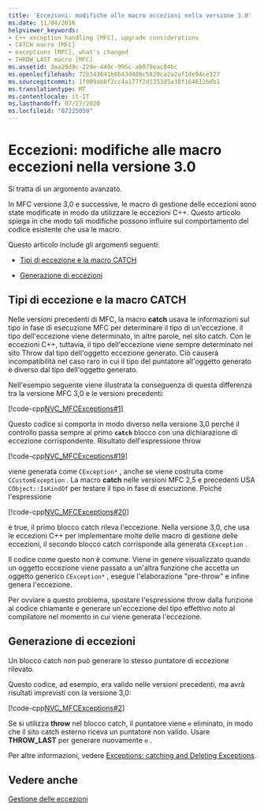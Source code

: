 ```yaml
---
title: 'Eccezioni: modifiche alle macro eccezioni nella versione 3.0'
ms.date: 11/04/2016
helpviewer_keywords:
- C++ exception handling [MFC], upgrade considerations
- CATCH macro [MFC]
- exceptions [MFC], what's changed
- THROW_LAST macro [MFC]
ms.assetid: 3aa20d8c-229e-449c-995c-ab879eac84bc
ms.openlocfilehash: 72b343641b0b43d408c5820ca2a2af1de94ce327
ms.sourcegitcommit: 1f009ab0f2cc4a177f2d1353d5a38f164612bdb1
ms.translationtype: MT
ms.contentlocale: it-IT
ms.lasthandoff: 07/27/2020
ms.locfileid: "87225059"
---
```

# <a name="exceptions-changes-to-exception-macros-in-version-30"></a>Eccezioni: modifiche alle macro eccezioni nella versione 3.0

Si tratta di un argomento avanzato.

In MFC versione 3,0 e successive, le macro di gestione delle eccezioni sono state modificate in modo da utilizzare le eccezioni C++. Questo articolo spiega in che modo tali modifiche possono influire sul comportamento del codice esistente che usa le macro.

Questo articolo include gli argomenti seguenti:

- [Tipi di eccezione e la macro CATCH](#_core_exception_types_and_the_catch_macro)

- [Generazione di eccezioni](#_core_re.2d.throwing_exceptions)

## <a name="exception-types-and-the-catch-macro"></a><a name="_core_exception_types_and_the_catch_macro"></a>Tipi di eccezione e la macro CATCH

Nelle versioni precedenti di MFC, la macro **catch** usava le informazioni sul tipo in fase di esecuzione MFC per determinare il tipo di un'eccezione. il tipo dell'eccezione viene determinato, in altre parole, nel sito catch. Con le eccezioni C++, tuttavia, il tipo dell'eccezione viene sempre determinato nel sito Throw dal tipo dell'oggetto eccezione generato. Ciò causerà incompatibilità nel caso raro in cui il tipo del puntatore all'oggetto generato è diverso dal tipo dell'oggetto generato.

Nell'esempio seguente viene illustrata la conseguenza di questa differenza tra la versione MFC 3,0 e le versioni precedenti:

[!code-cpp[NVC_MFCExceptions#1](codesnippet/cpp/exceptions-changes-to-exception-macros-in-version-3-0_1.cpp)]

Questo codice si comporta in modo diverso nella versione 3,0 perché il controllo passa sempre al primo **`catch`** blocco con una dichiarazione di eccezione corrispondente. Risultato dell'espressione throw

[!code-cpp[NVC_MFCExceptions#19](codesnippet/cpp/exceptions-changes-to-exception-macros-in-version-3-0_2.cpp)]

viene generata come `CException*` , anche se viene costruita come `CCustomException` . La macro **catch** nelle versioni MFC 2,5 e precedenti USA `CObject::IsKindOf` per testare il tipo in fase di esecuzione. Poiché l'espressione

[!code-cpp[NVC_MFCExceptions#20](codesnippet/cpp/exceptions-changes-to-exception-macros-in-version-3-0_3.cpp)]

è true, il primo blocco catch rileva l'eccezione. Nella versione 3,0, che usa le eccezioni C++ per implementare molte delle macro di gestione delle eccezioni, il secondo blocco catch corrisponde alla generata `CException` .

Il codice come questo non è comune. Viene in genere visualizzato quando un oggetto eccezione viene passato a un'altra funzione che accetta un oggetto generico `CException*` , esegue l'elaborazione "pre-throw" e infine genera l'eccezione.

Per ovviare a questo problema, spostare l'espressione throw dalla funzione al codice chiamante e generare un'eccezione del tipo effettivo noto al compilatore nel momento in cui viene generata l'eccezione.

## <a name="re-throwing-exceptions"></a><a name="_core_re.2d.throwing_exceptions"></a>Generazione di eccezioni

Un blocco catch non può generare lo stesso puntatore di eccezione rilevato.

Questo codice, ad esempio, era valido nelle versioni precedenti, ma avrà risultati imprevisti con la versione 3,0:

[!code-cpp[NVC_MFCExceptions#2](codesnippet/cpp/exceptions-changes-to-exception-macros-in-version-3-0_4.cpp)]

Se si utilizza **throw** nel blocco catch, il puntatore viene `e` eliminato, in modo che il sito catch esterno riceva un puntatore non valido. Usare **THROW_LAST** per generare nuovamente `e` .

Per altre informazioni, vedere [Exceptions: catching and Deleting Exceptions](exceptions-catching-and-deleting-exceptions.md).

## <a name="see-also"></a>Vedere anche

[Gestione delle eccezioni](exception-handling-in-mfc.md)
